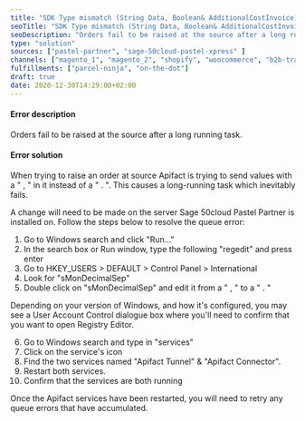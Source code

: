 ```yaml
---
title: "SDK Type mismatch (String Data, Boolean& AdditionalCostInvoice)"
seoTitle: "SDK Type mismatch (String Data, Boolean& AdditionalCostInvoice)"
seoDescription: "Orders fail to be raised at the source after a long running task."
type: "solution"
sources: ["pastel-partner", "sage-50cloud-pastel-xpress" ]
channels: ["magento_1", "magento_2", "shopify", "woocommerce", "b2b-trade-store", "takealot"]
fulfillments: ["parcel-ninja", "on-the-dot"]
draft: true
date: 2020-12-30T14:29:00+02:00
---
```

<!-- Action: add_order -->
#### Error description
Orders fail to be raised at the source after a long running task.

#### Error solution
When trying to raise an order at source Apifact is trying to send values with a " , " in it instead of a " . ". This causes a long-running task which inevitably fails. 

A change will need to be made on the server Sage 50cloud Pastel Partner is installed on. Follow the steps below to resolve the queue error:

1. Go to Windows search and click "Run..." 
2. In the search box or Run window, type the following "regedit" and press enter
3. Go to HKEY_USERS > DEFAULT > Control Panel > International 
4. Look for "sMonDecimalSep"
5. Double click on "sMonDecimalSep" and edit it from a " , " to a " . "

Depending on your version of Windows, and how it's configured, you may see a User Account Control dialogue box where you'll need to confirm that you want to open Registry Editor.

6. Go to Windows search and type in "services"
7. Click on the service's icon
8. Find the two services named "Apifact Tunnel" & "Apifact Connector".
9. Restart both services.
10. Confirm that the services are both running

Once the Apifact services have been restarted, you will need to retry any queue errors that have accumulated.

